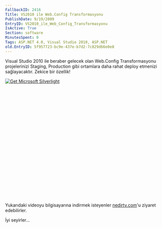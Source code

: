 ```yaml
---
FallbackID: 2416
Title: VS2010 ile Web.Config Transformasyonu
PublishDate: 9/19/2009
EntryID: VS2010_ile_Web_Config_Transformasyonu
IsActive: True
Section: software
MinutesSpent: 0
Tags: ASP.NET 4.0, Visual Studio 2010, ASP.NET
old.EntryID: 5f957723-bc9e-437e-b7d2-7c829d66e0e8
---
```

Visual Studio 2010 ile beraber gelecek olan Web.Config Transformasyonu
projelerinizi Staging, Production gibi ortamlara daha rahat deploy
etmenizi sağlayacaktır. Zekice bir özellik!

<div style="width:512px;height:384px;">

[![Get Microsoft
Silverlight](http://go2.microsoft.com/fwlink/?LinkId=108181)](http://go2.microsoft.com/fwlink/?LinkID=124807)

</div>

Yukarıdaki videoyu bilgisayarına indirmek isteyenler
[nedirtv.com](http://www.nedirtv.com/video/darony_180909_Webconfig.aspx)'u
ziyaret edebilirler.

İyi seyirler...


